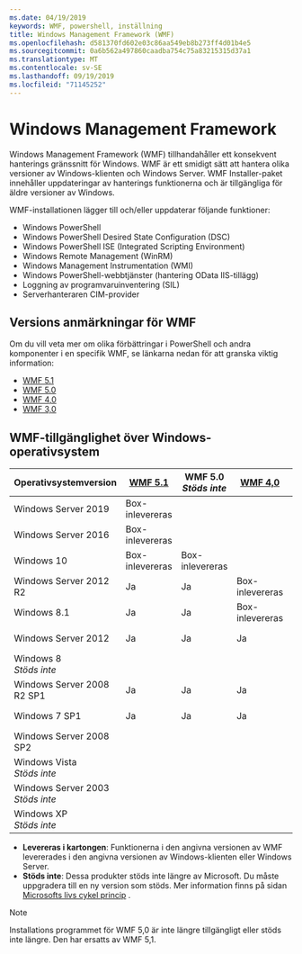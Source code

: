 ```yaml
---
ms.date: 04/19/2019
keywords: WMF, powershell, inställning
title: Windows Management Framework (WMF)
ms.openlocfilehash: d581370fd602e03c86aa549eb8b273ff4d01b4e5
ms.sourcegitcommit: 0a6b562a497860caadba754c75a83215315d37a1
ms.translationtype: MT
ms.contentlocale: sv-SE
ms.lasthandoff: 09/19/2019
ms.locfileid: "71145252"
---
```

# <a name="windows-management-framework"></a>Windows Management Framework

Windows Management Framework (WMF) tillhandahåller ett konsekvent hanterings gränssnitt för Windows. WMF är ett smidigt sätt att hantera olika versioner av Windows-klienten och Windows Server. WMF Installer-paket innehåller uppdateringar av hanterings funktionerna och är tillgängliga för äldre versioner av Windows.

WMF-installationen lägger till och/eller uppdaterar följande funktioner:

- Windows PowerShell
- Windows PowerShell Desired State Configuration (DSC)
- Windows PowerShell ISE (Integrated Scripting Environment)
- Windows Remote Management (WinRM)
- Windows Management Instrumentation (WMI)
- Windows PowerShell-webbtjänster (hantering OData IIS-tillägg)
- Loggning av programvaruinventering (SIL)
- Serverhanteraren CIM-provider

## <a name="wmf-release-notes"></a>Versions anmärkningar för WMF

Om du vill veta mer om olika förbättringar i PowerShell och andra komponenter i en specifik WMF, se länkarna nedan för att granska viktig information:

- [WMF 5.1](whats-new/release-notes.md#wmf-51-changes)
- [WMF 5.0](whats-new/release-notes.md#wmf-50-changes)
- [WMF 4,0](https://download.microsoft.com/download/3/D/6/3D61D262-8549-4769-A660-230B67E15B25/Windows%20Management%20Framework%204%200%20Release%20Notes.docx)
- [WMF 3,0](https://download.microsoft.com/download/E/7/6/E76850B8-DA6E-4FF5-8CCE-A24FC513FD16/WMF%203%20Release%20Notes.docx)

## <a name="wmf-availability-across-windows-operating-systems"></a>WMF-tillgänglighet över Windows-operativsystem

|        Operativsystemversion         | [WMF 5.1][]  | WMF 5.0<br>*Stöds inte* | [WMF 4,0][]  | [WMF 3,0][]  | [WMF 2,0][]  |
| --------------------------------------- | ------------ | --------------------------- | ------------ | ------------ | ------------ |
| Windows Server 2019                     | Box-inlevereras |                             |              |              |              |
| Windows Server 2016                     | Box-inlevereras |                             |              |              |              |
| Windows 10                              | Box-inlevereras | Box-inlevereras                |              |              |              |
| Windows Server 2012 R2                  | Ja          | Ja                         | Box-inlevereras |              |              |
| Windows 8.1                             | Ja          | Ja                         | Box-inlevereras |              |              |
| Windows Server 2012                     | Ja          | Ja                         | Ja          | Box-inlevereras |              |
| Windows 8<br>*Stöds inte*           |              |                             |              | Box-inlevereras |              |
| Windows Server 2008 R2 SP1              | Ja          | Ja                         | Ja          | Ja          | Box-inlevereras |
| Windows 7 SP1                           | Ja          | Ja                         | Ja          | Ja          | Box-inlevereras |
| Windows Server 2008 SP2                 |              |                             |              | Ja          | Ja          |
| Windows Vista<br>*Stöds inte*       |              |                             |              |              | Ja          |
| Windows Server 2003<br>*Stöds inte* |              |                             |              |              | Ja          |
| Windows XP<br>*Stöds inte*          |              |                             |              | Ja          | Ja          |

- **Levereras i kartongen**: Funktionerna i den angivna versionen av WMF levererades i den angivna versionen av Windows-klienten eller Windows Server.
- **Stöds inte**: Dessa produkter stöds inte längre av Microsoft. Du måste uppgradera till en ny version som stöds. Mer information finns på sidan [Microsofts livs cykel princip][] .

> [!NOTE]
> Installations programmet för WMF 5,0 är inte längre tillgängligt eller stöds inte längre. Den har ersatts av WMF 5,1.

[Microsofts livs cykel princip]: https://support.microsoft.com/lifecycle
[WMF 5.1]: https://aka.ms/wmf51download
[WMF 4,0]: https://aka.ms/wmf4download
[WMF 3,0]: https://aka.ms/wmf3download
[WMF 2,0]: https://aka.ms/wmf2download
